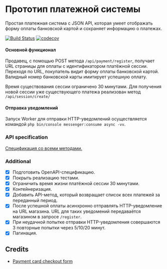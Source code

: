 # Прототип платежной системы
Простая платежная система c JSON API, которая умеет отображать форму оплаты банковской картой и сохраняет 
информацию о платежах.

[![Build Status](https://travis-ci.com/s-shiryaev/avito-billing.svg?branch=master)](https://travis-ci.com/s-shiryaev/avito-billing)
[![codecov](https://codecov.io/gh/s-shiryaev/avito-billing/branch/master/graph/badge.svg)](https://codecov.io/gh/s-shiryaev/avito-billing)

#### Основной функционал
Продавец, с помощью POST метода `/api/payment/register`, получает URL страницы для оплаты с 
идентификатором платёжной сессии.
Переходя по URL, покупатель видит форму оплаты банковской картой. Валидный номер банковской карты имитирует успешную 
оплату.

Время существования сессии ограничено 30 минутами. Для получения новой сессии уже существующего платежа реализован метод
`/api/session/create/`


#### Отправка уведомлений
Запуск Worker для отправки HTTP-уведомлений осуществляется командой `php bin/console messenger:consume async -vv`.


### API specification
[Спецификация со всеми методами.][2]



### Additional
- [x] Подготовить OpenAPI-спецификацию.
- [x] Покрыть реализацию тестами.
- [x] Ограничить время жизни платёжной сессии 30 минутами.
- [x] Контейнеризация.
- [x] Добавить API-метод, который возвращает список всех платежей за переданный период.
- [x] После успешной оплаты асинхронно отправлять HTTP-уведомление на URL магазина. URL для таких уведомений передаваётся магазином в запросе `/register`.
- [x] При неудачной попытке отправки HTTP-уведомления совершаются 3 повторные попытки через 5/10/20 минут.
- [x] Пагинация.

## Credits
* [Payment card checkout form][1]

[1]:https://codepen.io/simoberny/pen/XgEgGg
[2]:https://app.swaggerhub.com/apis-docs/MrSmile2114/avito-billing/
